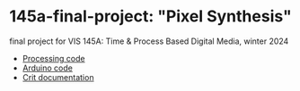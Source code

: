 # 145a-final-project: "Pixel Synthesis"
 final project for VIS 145A: Time & Process Based Digital Media, winter 2024
 * <a href="https://github.com/marisasundu/145a-final-project/blob/main/working_final_proc/working_final_proc.pde">Processing code</a>
 * <a href="https://github.com/marisasundu/145a-final-project/blob/main/working_final_ardu/working_final_ardu.ino">Arduino code</a>
 * <a href="https://docs.google.com/presentation/d/1fGqOQb_FI-LKxOL2p5BW5ODV8fUW02GKVEy8QkpHsbY/edit?usp=sharing">Crit documentation</a>
 
